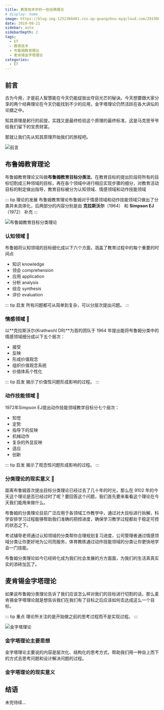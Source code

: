 ```yaml
---
title: 教育技术中的一些经典理论
# display: home
image: https://blog-img-1252360401.cos.ap-guangzhou.myqcloud.com/20190821-bg.jpg
date: 2019-08-21
sidebar: auto
sidebarDepth: 2
tags: 
  - ET
  - 教育技术
  - 布鲁姆教育理论
  - 麦肯锡金字塔理论
categories:
  - ET
---
```


## 前言

古为今用，才是前人智慧能在今天仍能绽放出夺目光芒的秘诀。今天想要跟大家分享的两个经典理论在今天仍能找到不少的应用，金字塔理论仍然活跃在各大讲坛的论据之中。

知其原理是躬行的前提，实践又是最终检验这个原理的最终标准，这是马克思爷爷给我们留下的宝贵财富。

那就让我们先从知其原理开始我们的旅程吧。

<!-- more -->

![前言](https://blog-img-1252360401.cos.ap-guangzhou.myqcloud.com/20190821-1.png)

## 布鲁姆教育理论

布鲁姆教育理论又叫做**布鲁姆教育目标分类法**，在教育目标的提出阶段将所有的目标切割成三种领域的目标，再在各个领域中进行相应实现步骤的细分，对教育活动目标的制定做出指导，教育目标被分为认知领域、情感领域和动作技能领域

::: tip 理论的发展
布鲁姆教育理论布鲁姆对于情感领域和动作技能领域只做出了分类并未具体化，后两部分的内容分别是由 **克拉斯沃尔**（1964） 和 **Simpson  EJ**（1972） 补充
:::

![布鲁姆教育目标分类理论](https://blog-img-1252360401.cos.ap-guangzhou.myqcloud.com/20190821-2.jpg)

### 认知领域 :flags:

布鲁姆将认知领域的目标细化成以下六个方面，涵盖了教育过程中的每个重要的时间点

- 知识 knowledge
- 领会 comprehension
- 应用 application
- 分析 analysis
- 综合 synthesis
- 评价 evaluation

::: tip 启发
所有问题都可从简单到复杂，可以分层次提出问题。
:::

### 情感领域 :flags:

以**克拉斯沃尔(Krathwohl DR)**为首的团队于 1964 年提出能将布鲁姆分类中的情感领域细分成以下五个层次：

- 接受
- 反映
- 形成价值观念
- 组织价值观念系统
- 价值体系个性化

::: tip 启发
揭示了价值性问题形成影响的过程。
:::

### 动作技能领域 :flags:

1972年Simpson EJ提出动作技能领域教学目标分七个层次：

- 知觉
- 定势
- 指导下的反映
- 机械动作
- 复杂的外显反映
- 适应
- 创新

::: tip 启发
揭示了观念性问题形成影响的过程。
:::

### 分类理论的现实意义 :flags:

距离布鲁姆首次提出目标分类理论已经过去了几十年的时光，那么在 9102 年的今天这个理论是否已经过时了呢？要回答这个问题，我们首先要来看看这个理论在今天我们能用来做什么。

布鲁姆的分类理论目前广泛应用于各领域工作教学中，通过对大目标进行拆解，科学安排学习过程能够帮助我们准确的把控进度，确保学习教学过程都处于稳定可控的状态之下。

考试辅导老师通过认知领域的分类帮你合理规划复习进度，公司管理者通过情感领域分类让你更好地为公司而服务，体育教练通过动作技能领域的分类让你更快地学会一门技能。

布鲁姆分类理论如今已经转化成为我们社会发展的方方面面，为我们的生活真真实实的添砖加瓦了。

## 麦肯锡金字塔理论

如果说布鲁姆分类理论告诉了我们应该怎么样对我们的目标进行切割的话，那么麦肯锡金字塔理论就是想告诉我们在我们有了目标之后应该如何去达成这么一个目标。

::: tip 重点
理论所关注的是开始做之前的思考过程而不是实现过程。
:::

![金字塔理论](https://blog-img-1252360401.cos.ap-guangzhou.myqcloud.com/20190821-3.jpg)

### 金字塔理论主要思想

金字塔理论主要说的内容是层次化、结构化的思考方式，帮助我们用一种自上而下的方式去思考问题和设计解决问题的过程。

### 金字塔理论的现实意义


## 结语

未完待续...